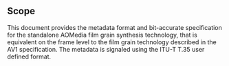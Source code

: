 
## Scope

This document provides the metadata format and bit-accurate specification for 
the standalone AOMedia film grain synthesis technology, that is equivalent on the frame level
to the film grain technology described in the AV1 specification. 
The metadata is signaled using the ITU-T T.35 user defined format.  

